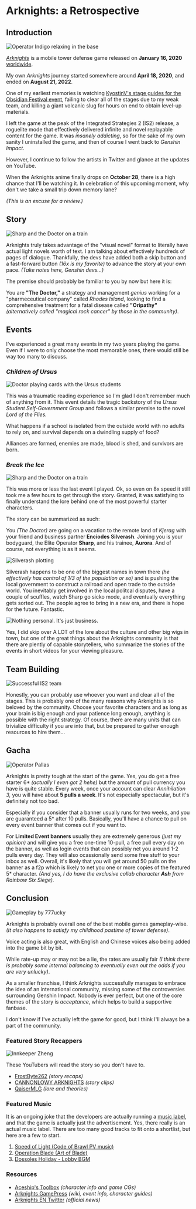 # Arknights: a Retrospective

## Introduction
![Operator Indigo relaxing in the base](assets/img/arknights1.jpg) 

[*Arknights*](https://www.arknights.global/) is a mobile tower defense game released on **January 16, 2020** [worldwide](https://en.wikipedia.org/wiki/Arknights).

My own *Arknights* journey started somewhere around **April 18, 2020**, and ended on **August 21, 2022**.

One of my earliest memories is watching [KyostinV's stage guides for the Obsidian Festival event](https://www.youtube.com/playlist?list=PLNgrku2z_iBn35phWtn2PMF4wUWtdc_gF), failing to clear all of the stages due to my weak team, and killing a giant volcanic slug for hours on end to obtain level-up materials.

I left the game at the peak of the Integrated Strategies 2 (IS2) release, a roguelite mode that effectively delivered infinite and novel replayable content for the game. It was *insanely addicting*, so for the sake of my own sanity I uninstalled the game, and then of course I went back to *Genshin Impact*.

However, I continue to follow the artists in Twitter and glance at the updates on YouTube. 

When the Arknights anime finally drops on **October 28**, there is a high chance that I'll be watching it. In celebration of this upcoming moment, why don't we take a small trip down memory lane?

*(This is an excuse for a review.)*

## Story
![Sharp and the Doctor on a train](assets/img/doctor.png) 

Arknights truly takes advantage of the "visual novel" format to literally have actual light novels worth of text. I am talking about effectively hundreds of pages of dialogue. Thankfully, the devs have added both a skip button and a fast-forward button *(16x is my favorite)* to advance the story at your own pace. *(Take notes here, Genshin devs...)*

The premise should probably be familiar to you by now but here it is:

You are **"The Doctor,"** a strategy and management *genius* working for a "pharmeceutical company" called *Rhodes Island*, looking to find a comprehensive treatment for a fatal disease called **"Oripathy"** *(alternatively called "magical rock cancer" by those in the community)*.

## Events
I've experienced a great many events in my two years playing the game. Even if I were to only choose the most memorable ones, there would still be way too many to discuss. 

### *Children of Ursus*
![Doctor playing cards with the Ursus students](assets/img/ursus.png) 

This was a traumatic reading experience so I'm glad I don't remember much of anything from it. This event details the tragic backstory of the *Ursus Student Self-Government Group* and follows a similar premise to the novel *Lord of the Flies.* 

What happens if a school is isolated from the outside world with no adults to rely on, and survival depends on a dwindling supply of food? 

Alliances are formed, enemies are made, blood is shed, and survivors are born.

### *Break the Ice*
![Sharp and the Doctor on a train](assets/img/doctor.png) 

This was more or less the last event I played. Ok, so even on 8x speed it still took me a few hours to get through the story. Granted, it was satisfying to finally understand the lore behind one of the most powerful starter characters.

The story can be summarized as such:

You *(The Doctor)* are going on a vacation to the remote land of *Kjerag* with your friend and business partner **Enciodes Silverash**. Joining you is your bodyguard, the Elite Operator **Sharp**, and his trainee, **Aurora**. And of course, not everything is as it seems. 

![Silverash plotting](assets/img/silverash.png) 

Silverash happens to be one of the biggest names in town there *(he effectively has control of 1/3 of the population or so)* and is pushing the local government to construct a railroad and open trade to the outside world. You inevitably get involved in the local politcal disputes, have a couple of scuffles, watch Sharp go sicko mode, and eventually everything gets sorted out. The people agree to bring in a new era, and there is hope for the future. Fantastic.

![Nothing personal. It's just business.](assets/img/sharp.png) 

Yes, I did skip over A LOT of the lore about the culture and other big wigs in town, but one of the great things about the Arknights community is that there are plently of capable storytellers, who summarize the stories of the events in short videos for your viewing pleasure.

## Team Building
![Successful IS2 team](assets/img/is2team.png) 

Honestly, you can probably use whoever you want and clear all of the stages. This is probably one of the many reasons why Arknights is so beloved by the community. Choose your favorite characters and as long as your brain is big enough and your patience long enough, anything is possible with the right strategy. Of course, there are many units that can trivialize difficulty if you are into that, but be prepared to gather enough resources to hire them...

## Gacha
![Operator Pallas](assets/img/pallas.png) 

Arknights is pretty tough at the start of the game. Yes, you do get a free starter 6* *(actually I even got 2 hehe)* but the amount of pull currency you have is quite stable. Every week, once your account can clear *Annihilation 3,* you will have about **5 pulls a week**. It's not especially spectacular, but it's definitely not too bad. 

Especially if you consider that a banner usually runs for two weeks, and you are guaranteed a 5* after 10 pulls. Basically, you'll have a chance to pull on every event banner that comes out if you want to. 

For **Limited Event banners** usually they are extremely generous *(just my opinion)* and will give you a free one-time 10-pull, a free pull every day on the banner, as well as login events that can possibly net you around 1-2 pulls every day. They will also ocassionally send some free stuff to your inbox as well. Overall, it's likely that you will get around 50 pulls on the banner as a f2p which is likely to net you one or more copies of the featured 5* character. *(And yes, I do have the exclusive collab character **Ash** from Rainbow Six Siege).*

## Conclusion
![Gameplay by 777ucky](assets/img/horse.png) 

Arknights is probably overall one of the best mobile games gameplay-wise. *(It also happens to satisfy my childhood pastime of tower defense)*. 

Voice acting is also great, with English and Chinese voices also being added into the game bit by bit. 

While rate-up may or may not be a lie, the rates are usually fair *(I think there is probably some internal balancing to eventually even out the odds if you are very unlucky)*.

As a smaller franchise, I think Arknights successfully manages to embrace the idea of an international community, missing some of the controversies surrounding Genshin Impact. Nobody is ever perfect, but one of the core themes of the story is *acceptance*, which helps to build a supportive fanbase.

I don't know if I've actually left the game for good, but I think I'll always be a part of the community. 

### Featured Story Recappers
![Innkeeper Zheng](assets/img/zheng.png) 

These YouTubers will read the story so you don't have to.
- [FrostByte262](https://www.youtube.com/channel/UCjmigXcFhjldwmVBpdLoARg) *(story recaps)*
- [CANNONLOWY ARKNIGHTS](https://www.youtube.com/channel/UCfcsf7IDU7P-1vZZZDCj4Ug) *(story clips)*
- [QaiserMLG](https://www.youtube.com/c/QaiserMLG) *(lore and theories)*

### Featured Music
It is an ongoing joke that the developers are actually running a [music label](https://monster-siren.hypergryph.com/), and that the game is actually just the advertisement. Yes, there really is an actual music label. There are too many good tracks to fit onto a shortlist, but here are a few to start. 

1. [Speed of Light (Code of Brawl PV music)](https://www.youtube.com/watch?v=L2LB12IxLDU)
2. [Operation Blade (Art of Blade)](https://www.youtube.com/watch?v=3dtEALr3L_g)
3. [Dossoles Holiday - Lobby BGM](https://www.youtube.com/watch?v=aDmwLjprRoM)

### Resources
- [Aceship's Toolbox](https://aceship.github.io/AN-EN-Tags/akgallery.html) *(character info and game CGs)*
- [Arknights GamePress](https://gamepress.gg/arknights/) *(wiki, event info, character guides)*
- [Arknights EN Twitter](https://twitter.com/ArknightsEN) *(official news)*